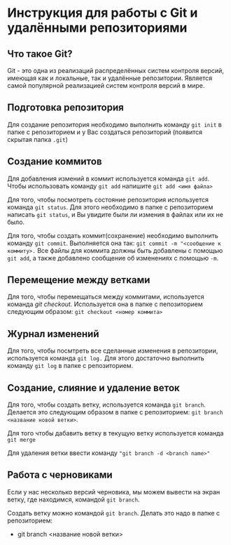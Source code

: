 # Инструкция для работы с Git и удалёнными репозиториями

## Что такое Git?

Git - это одна из реализаций распределённых систем контроля версий, имеющая как и локальные, так и удалённые репозитории. Является самой популярной реализацией систем контроля версий в мире.

## Подготовка репозитория

Для создание репозитория необходимо выполнить команду `git init` в папке с репозиторием и у Вас создаться репозиторий (появится скрытая папка `.git`)

## Создание коммитов
Для добавления измений в коммит используется команда `git add`. Чтобы использовать команду `git add` напишите `git add <имя файла>`

Для того, чтобы посмотреть состояние репозитория используется команда `git status`. Для этого необходимо в папке с репозиторием написать `git status`, и Вы увидите были ли измения в файлах или их не было.

Для того, чтобы создать коммит(сохранение) необходимо выполнить команду `git commit`. Выполняется она так: `git commit -m "<сообщение к коммиту>.` Все файлы для коммита должны быть добавлены с помощью `git add`, а также добавлено сообщение об изменениях с помощью `-m`.

## Перемещение между ветками
Для того, чтобы перемещаться между коммитами, используется команда _git checkout._ Используется она в папке с пепозиторием следующим образом: `git checkout <номер коммита>`

## Журнал изменений
Для того, чтобы посмтреть все сделанные изменения в репозитории, используется команда `git log.` Для этого достаточно выполнить команду `git log` в папке с репозиторием.

## Создание, слияние и удаление веток

Для того, чтобы создать ветку, используется команда `git branch`. Делается это следующим образом в папке с репозиторием: `git branch <название новой ветки>`.

Для того чтобы дабавить ветку в текущую ветку используется команда `git merge`

Для удаления ветки ввести команду `"git branch -d <branch name>"`

## Работа с черновиками

Если у нас несколько версий черновика, мы
можем вывести на экран ветку, где находимся,
командой `git branch`.

Создать ветку можно командой `git branch`.
Делать это надо в папке с репозиторием: 
* git branch <название новой ветки>

